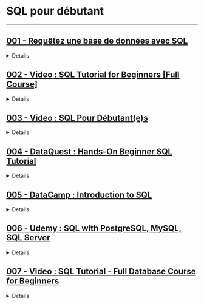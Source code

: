# **SQL pour débutant**

---

## [001 - Requêtez une base de données avec SQL](https://openclassrooms.com/fr/courses/7818671-requetez-une-base-de-donnees-avec-sql)

<details>
  <summary>Details</summary>
  <h3><strong>PARTIE 1 - Initiez-vous à la modélisation relationnelle</strong></h3>
<ol>
    <li>Tirez un maximum de ce cours</li>
    <li>Organisez vos données selon la modélisation relationnelle</li>
    <li>Prenez en main une base de données</li>
    <li>Identifiez les lignes de votre table avec votre clé primaire</li>
    <li>Mettez en relation plusieurs tables avec des clés étrangères</li>
    <li>Identifiez les types d'associations entre vos tables</li>
</ol>
<p><strong>Quiz : S'initier à la modélisation relationnelle</strong></p>

<h3><strong>PARTIE 2 - Construisez des requêtes SQL simples</strong></h3>
<ol>
    <li>Affichez les données pertinentes avec SELECT</li>
    <li>Filtrez vos lignes avec WHERE</li>
    <li>Récupérez des données issues de plusieurs tables avec FROM</li>
    <li>Liez des tables avec une jointure interne</li>
    <li>Maîtrisez les jointures externes et naturelles</li>
    <li>Identifiez toujours vos potentielles clés primaires</li>
</ol>
<p><strong>Quiz : Construire des requêtes SQL simples</strong></p>

<h3><strong>PARTIE 3 - Appliquez d'autres fonctionnalités à vos requêtes SQL</strong></h3>
<ol>
    <li>Agrégez des lignes de données avec GROUP BY</li>
    <li>Filtrez vos données agrégées avec HAVING</li>
    <li>Ordonnez vos données avec ORDER BY</li>
    <li>Recherchez selon une chaîne de caractères avec LIKE</li>
    <li>Assemblez des tables avec UNION</li>
</ol>
<p><strong>Quiz : Appliquer d'autres fonctionnalités à vos requêtes SQL</strong></p>

</details>

## [002 - **Video** : SQL Tutorial for Beginners [Full Course]](https://www.youtube.com/watch?v=7S_tz1z_5bA)

<details>
  <summary>Details</summary>
  <h3><strong>Table des matières</strong></h3>
<ol>
    <li>What is SQL ?</li>
    <li>Cheat Sheet</li>
    <li>Installation</li>
    <li>SQL Requests</li>
    <li>Joining</li>
</ol>
<h3><strong>Durée : </strong>3H</h3>
</details>

## [003 - **Video** : SQL Pour Débutant(e)s](https://www.youtube.com/playlist?list=PLyh35eYRez8cAEBfi1LWN70Cs77bBvCOp)

<details>
  <summary>Details</summary>
  <h3><strong>Table des matières</strong></h3>
<ol>
    <li>Découverte et Maîtrise des Fondamentaux de SQL</li>
    <li>Fondamentaux des Requêtes SQL</li>
    <li>Approfondissement des Requêtes SQL</li>
    <li>Jointures, Sous-Requêtes & Vues</li>
    <li>Jointures, Sous-Requêtes, CASE</li>
    <li>Les Outils Avancés</li>
    <li>Synthèse et Techniques Avancées</li>
</ol>
<h3><strong>Durée : </strong>10H</h3>
</details>

## [004 - DataQuest : Hands-On Beginner SQL Tutorial](https://dataquest.io/blog/sql-basics/)

<details>
  <summary>Details</summary>
  <ol>
    <li>Installation and Setup</li>
    <li>Aggregate Functions</li>
    <li>Arithmetic Operators</li>
</ol>
</details>

## [005 - DataCamp : Introduction to SQL](https://www.datacamp.com/courses/introduction-to-sql)

<details>
  <summary>Details</summary>
  <h3><strong>Relational Databases</strong></h3>
<ol>
    <li>Database</li>
    <li>Tables</li>
    <li>Data</li>
</ol>

<h3><strong>Querying</strong></h3>
<ol>
    <li>Introducing queries</li>
    <li>Writing queries</li>
    <li>SQL Flavors</li>
</ol>
</details>

## [006 - Udemy : SQL with PostgreSQL, MySQL, SQL Server](https://www.udemy.com/course/sql-for-beginners-with-postgresql-mysql-sql-server/)

<details>
  <summary>Details</summary>
  <ol>
    <li>PostgreSQL Database Server Setup</li>
    <li>PostgreSQL: Filtering Rows</li>
    <li>PostgreSQL Aggregate Functions</li>
    <li>PostgreSQL: Sorting  and Grouping Data</li>
    <li>MySQL Database  Server Setup</li>
    <li>MySQL: Query Columns | Remove Duplicates</li>
    <li>MySQL: Querying data from multiple tables</li>
    <li>MySQL Aggregate Functions</li>
    <li>MySQL: Filtering |Sorting | Grouping Data</li>
    <li>MySQL: Querying data with Subqueries</li>
    <li>Microsoft SQL Server Setup</li>
    <li>Ms SQL Server:  Sorting Data</li>
</ol>
</details>

## [007 - **Video** :  SQL Tutorial - Full Database Course for Beginners](https://youtu.be/HXV3zeQKqGY?si=kUu544w3YodjtEB7)

<details>
  <summary>Details</summary>
<ol>
    <li>Tables & Keys</li>
    <li>SQL Basics</li>
    <li>MySQL Installation</li>
    <li>Creating Tables, Inserting Data</li>
    <li>Constraints, Update & Delete</li>
    <li>Basic Queries</li>
    <li>Company Database Intro</li>
    <li>Creating Company Database</li>
    <li>More Basic Queries</li>
    <li>Functions, Wildcards, Union, Joins</li>
    <li>Nested Queries, On Delete, Triggers</li>
    <li>ER Diagrams Intro, Designing an ER Diagram, Converting ER Diagrams to Schemas</li>
</ol>

</details>




